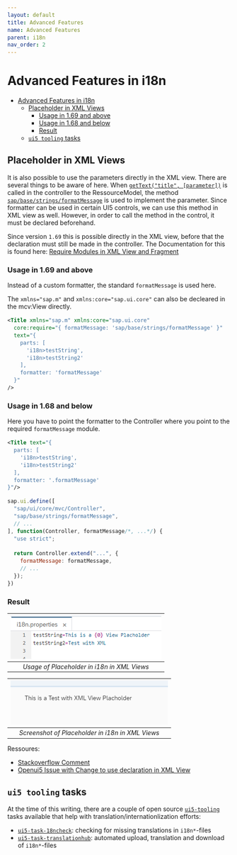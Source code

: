 ```yaml
---
layout: default
title: Advanced Features
name: Advanced Features
parent: i18n
nav_order: 2
---
```


# Advanced Features in i18n

- [Advanced Features in i18n](#advanced-features-in-i18n)
  - [Placeholder in XML Views](#placeholder-in-xml-views)
    - [Usage in 1.69 and above](#usage-in-169-and-above)
    - [Usage in 1.68 and below](#usage-in-168-and-below)
    - [Result](#result)
  - [`ui5 tooling` tasks](#ui5-tooling-tasks)

## Placeholder in XML Views

It is also possible to use the parameters directly in the XML view.
There are several things to be aware of here.
When [`getText("title", [parameter])`](https://sapui5.hana.ondemand.com/sdk/#/api/module:sap/base/i18n/ResourceBundle%23methods/getText) is called in the controller to the RessourceModel, the method [`sap/base/strings/formatMessage`](https://sapui5.hana.ondemand.com/sdk/#/api/module:sap/base/strings/formatMessage) is used to implement the parameter.
Since formatter can be used in certain UI5 controls, we can use this method in XML view as well.
However, in order to call the method in the control, it must be declared beforehand.

Since version `1.69` this is possible directly in the XML view, before that the declaration must still be made in the controller.
The Documentation for this is found here: [Require Modules in XML View and Fragment](https://sapui5.hana.ondemand.com/#/topic/b11d853a8e784db6b2d210ef57b0f7d7)

### Usage in 1.69 and above

Instead of a custom formatter, the standard `formatMessage` is used here.

The `xmlns="sap.m"` and `xmlns:core="sap.ui.core"` can also be decleared in the mcv:View directly.

```xml
<Title xmlns="sap.m" xmlns:core="sap.ui.core"
  core:require="{ formatMessage: 'sap/base/strings/formatMessage' }"
  text="{
    parts: [
      'i18n>testString',
      'i18n>testString2'
    ],
    formatter: 'formatMessage'
  }"
/>
```

### Usage in 1.68 and below

Here you have to point the formatter to the Controller where you point to the required `formatMessage` module.

```xml
<Title text="{
  parts: [
    'i18n>testString',
    'i18n>testString2'
  ],
  formatter: '.formatMessage'
}"/>
```

```javascript
sap.ui.define([
  "sap/ui/core/mvc/Controller",
  "sap/base/strings/formatMessage",
  // ...
], function(Controller, formatMessage/*, ...*/) {
  "use strict";

  return Controller.extend("...", {
    formatMessage: formatMessage,
    // ...
  });
})
```

### Result

| ![Usage of Placeholder in i18n in XML Views](img/i18n_PlaceholderXMLViews.png) |
| :--: |
| *Usage of Placeholder in i18n in XML Views* |

| ![Usage of Placeholder in i18n in XML Views](img/i18n_PlaceholderXMLViewsScreenshot.png) |
| :--:  |
| *Screenshot of Placeholder in i18n in XML Views* |

Ressoures:
- [Stackoverflow Comment](https://stackoverflow.com/a/55587775/4743935)
- [Openui5 Issue with Change to use declaration in XML View](https://github.com/SAP/openui5/issues/2475)

## `ui5 tooling` tasks

At the time of this writing, there are a couple of open source [`ui5-tooling`](https://github.com/SAP/ui5-tooling) tasks available that help with translation/internationlization efforts:

- [`ui5-task-18ncheck`](https://github.com/petermuessig/ui5-ecosystem-showcase/tree/master/packages/ui5-task-i18ncheck): checking for missing translations in `i18n*`-files
- [`ui5-task-translationhub`](https://github.com/DerGuteWolf/ui5-task-translationhub): automated upload, translation and download of `i18n*`-files